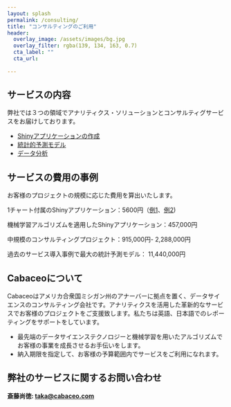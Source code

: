 ```yaml
---
layout: splash
permalink: /consulting/
title: "コンサルティングのご利用"
header:
  overlay_image: /assets/images/bg.jpg
  overlay_filter: rgba(139, 134, 163, 0.7)
  cta_label: ""
  cta_url: 
          
---
```


## サービスの内容
弊社では３つの領域でアナリティクス・ソリューションとコンサルティグサービスをお届けしております。

* [Shinyアプリケーションの作成](/shiny/)
* [統計的予測モデル](/prediction/)
* [データ分析](/data-analysis/)

## サービスの費用の事例
お客様のプロジェクトの規模に応じた費用を算出いたします。

1チャート付属のShinyアプリケーション：5600円（[例1](https://cabaceo.com/shiller-pe/)、[例2](https://cabaceo.com/berkshire-vs-sp500/))

機械学習アルゴリズムを適用したShinyアプリケーション：457,000円

中規模のコンサルティングプロジェクト：915,000円- 2,288,000円

過去のサービス導入事例で最大の統計予測モデル： 11,440,000円  

## Cabaceoについて
Cabaceoはアメリカ合衆国ミシガン州のアナーバーに拠点を置く、データサイエンスのコンサルティング会社です。アナリティクスを活用した革新的なサービスでお客様のプロジェクトをご支援致します。私たちは英語、日本語でのレポーティングをサポートをしています。

* 最先端のデータサイエンステクノロジーと機械学習を用いたアルゴリズムでお客様の事業を成長させるお手伝いをします。
* 納入期限を指定して、お客様の予算範囲内でサービスをご利用になれます。

## 弊社のサービスに関するお問い合わせ

**斎藤尚徳: taka@cabaceo.com**



